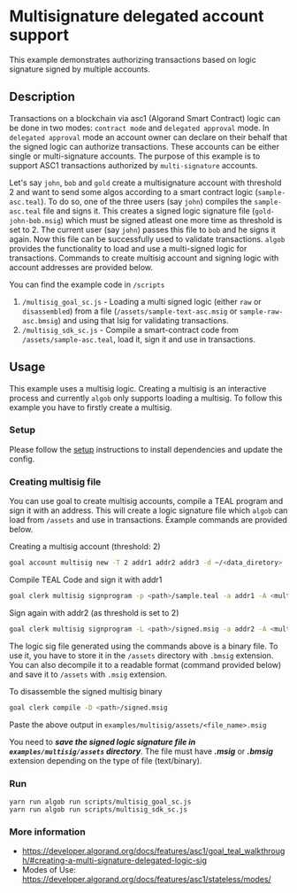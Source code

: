 # Multisignature delegated account support

This example demonstrates authorizing transactions based on logic signature signed by multiple accounts.

## Description

Transactions on a blockchain via asc1 (Algorand Smart Contract) logic can be done in two modes: `contract mode` and `delegated approval` mode. In `delegated approval` mode an account owner can declare on their behalf that the signed logic can authorize transactions. These accounts can be either single or multi-signature accounts. The purpose of this example is to support ASC1 transactions authorized by `multi-signature` accounts.

Let's say `john`, `bob` and `gold` create a multisignature account with threshold 2 and want to send some algos according to a smart contract logic (`sample-asc.teal`). To do so, one of the three users (say `john`) compiles the `sample-asc.teal` file and signs it. This creates a signed logic signature file (`gold-john-bob.msig`) which must be signed atleast one more time as threshold is set to 2. The current user (say `john`) passes this file to `bob` and he signs it again. Now this file can be successfully used to validate transactions. `algob` provides the functionality to load and use a multi-signed logic for transactions. Commands to create multisig account and signing logic with account addresses are provided below.

You can find the example code in `/scripts`
1. `/multisig_goal_sc.js` - Loading a multi signed logic (either `raw` or `disassembled`) from a file (`/assets/sample-text-asc.msig` or `sample-raw-asc.bmsig`) and using that lsig for validating transactions.
2. `/multisig_sdk_sc.js` - Compile a smart-contract code from `/assets/sample-asc.teal`, load it, sign it and use in transactions.   


## Usage

This example uses a multisig logic. Creating a multisig is an interactive process and currently `algob` only supports loading a multisig.
To follow this example you have to firstly create a multisig.


### Setup

Please follow the [setup](../README.md) instructions to install dependencies and update the config.


### Creating multisig file

You can use goal to create multisig accounts, compile a TEAL program and sign it with an address. This will create a logic signature file which `algob` can load from `/assets` and use in transactions. Example commands are provided below.

Creating a multisig account (threshold: 2)
```bash
goal account multisig new -T 2 addr1 addr2 addr3 -d ~/<data_diretory>
```
Compile TEAL Code and sign it with addr1
```bash
goal clerk multisig signprogram -p <path>/sample.teal -a addr1 -A <multisig_hash> -o <out_path>/signed.msig -d <data_directory>
```
Sign again with addr2 (as threshold is set to 2)
```bash
goal clerk multisig signprogram -L <path>/signed.msig -a addr2 -A <multisig_hash> -d ~/<data_directory>
```

The logic sig file generated using the commands above is a binary file. To use it, you have to store it in the `/assets` directory with `.bmsig` extension. You can also decompile it to a readable format (command provided below) and save it to `/assets` with `.msig` extension.

 To disassemble the signed multisig binary
```bash
goal clerk compile -D <path>/signed.msig
```
Paste the above output in `examples/multisig/assets/<file_name>.msig`

You need to ***save the signed logic signature file in `examples/multisig/assets` directory***. The file must have ***.msig*** or ***.bmsig*** extension depending on the type of file (text/binary).


### Run
```
yarn run algob run scripts/multisig_goal_sc.js
yarn run algob run scripts/multisig_sdk_sc.js
```

### More information


+ https://developer.algorand.org/docs/features/asc1/goal_teal_walkthrough/#creating-a-multi-signature-delegated-logic-sig
+ Modes of Use: https://developer.algorand.org/docs/features/asc1/stateless/modes/
